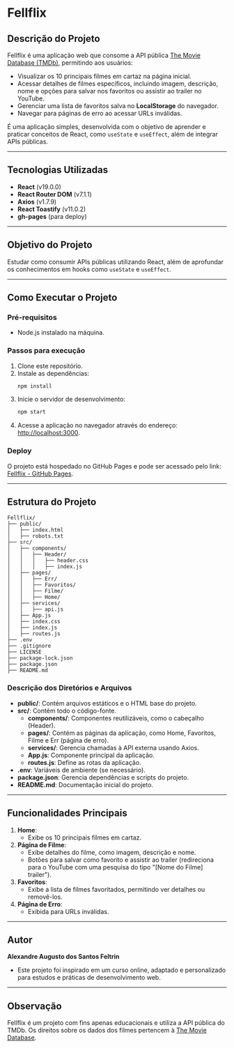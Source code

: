# Fellflix

## Descrição do Projeto
Fellflix é uma aplicação web que consome a API pública [The Movie Database (TMDb)](https://www.themoviedb.org/), permitindo aos usuários:

- Visualizar os 10 principais filmes em cartaz na página inicial.
- Acessar detalhes de filmes específicos, incluindo imagem, descrição, nome e opções para salvar nos favoritos ou assistir ao trailer no YouTube.
- Gerenciar uma lista de favoritos salva no **LocalStorage** do navegador.
- Navegar para páginas de erro ao acessar URLs inválidas.

É uma aplicação simples, desenvolvida com o objetivo de aprender e praticar conceitos de React, como `useState` e `useEffect`, além de integrar APIs públicas.

---

## Tecnologias Utilizadas
- **React** (v19.0.0)
- **React Router DOM** (v7.1.1)
- **Axios** (v1.7.9)
- **React Toastify** (v11.0.2)
- **gh-pages** (para deploy)

---

## Objetivo do Projeto
Estudar como consumir APIs públicas utilizando React, além de aprofundar os conhecimentos em hooks como `useState` e `useEffect`.

---

## Como Executar o Projeto

### Pré-requisitos
- Node.js instalado na máquina.

### Passos para execução
1. Clone este repositório.
2. Instale as dependências:
   ```bash
   npm install
   ```
3. Inicie o servidor de desenvolvimento:
   ```bash
   npm start
   ```
4. Acesse a aplicação no navegador através do endereço:
   [http://localhost:3000](http://localhost:3000).

### Deploy
O projeto está hospedado no GitHub Pages e pode ser acessado pelo link:
[Fellflix - GitHub Pages](https://leefell.github.io/fellflix).

---

## Estrutura do Projeto

```plaintext
Fellflix/
├── public/
│   ├── index.html
│   ├── robots.txt
├── src/
│   ├── components/
│   │   ├── Header/
│   │   │   ├── header.css
│   │   │   ├── index.js
│   ├── pages/
│   │   ├── Err/
│   │   ├── Favoritos/
│   │   ├── Filme/
│   │   ├── Home/
│   ├── services/
│   │   ├── api.js
│   ├── App.js
│   ├── index.css
│   ├── index.js
│   ├── routes.js
├── .env
├── .gitignore
├── LICENSE
├── package-lock.json
├── package.json
├── README.md
```

### Descrição dos Diretórios e Arquivos
- **public/**: Contém arquivos estáticos e o HTML base do projeto.
- **src/**: Contém todo o código-fonte.
  - **components/**: Componentes reutilizáveis, como o cabeçalho (Header).
  - **pages/**: Contém as páginas da aplicação, como Home, Favoritos, Filme e Err (página de erro).
  - **services/**: Gerencia chamadas à API externa usando Axios.
  - **App.js**: Componente principal da aplicação.
  - **routes.js**: Define as rotas da aplicação.
- **.env**: Variáveis de ambiente (se necessário).
- **package.json**: Gerencia dependências e scripts do projeto.
- **README.md**: Documentação inicial do projeto.

---

## Funcionalidades Principais
1. **Home**:
   - Exibe os 10 principais filmes em cartaz.
2. **Página de Filme**:
   - Exibe detalhes do filme, como imagem, descrição e nome.
   - Botões para salvar como favorito e assistir ao trailer (redireciona para o YouTube com uma pesquisa do tipo "[Nome do Filme] trailer").
3. **Favoritos**:
   - Exibe a lista de filmes favoritados, permitindo ver detalhes ou removê-los.
4. **Página de Erro**:
   - Exibida para URLs inválidas.

---

## Autor
**Alexandre Augusto dos Santos Feltrin**

- Este projeto foi inspirado em um curso online, adaptado e personalizado para estudos e práticas de desenvolvimento web.

---

## Observação
Fellflix é um projeto com fins apenas educacionais e utiliza a API pública do TMDb. Os direitos sobre os dados dos filmes pertencem à [The Movie Database](https://www.themoviedb.org/).
